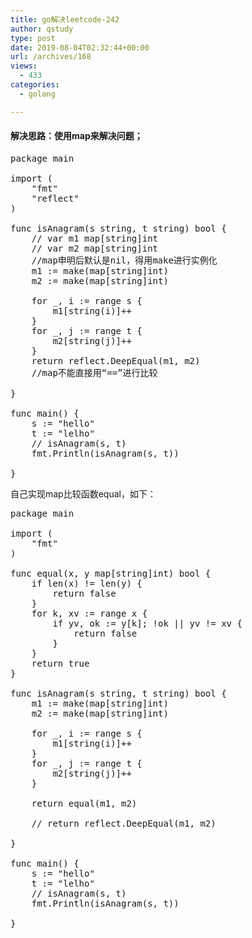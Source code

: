 ```yaml
---
title: go解决leetcode-242
author: qstudy
type: post
date: 2019-08-04T02:32:44+00:00
url: /archives/168
views:
  - 433
categories:
  - golang

---
```

#### 解决思路：使用map来解决问题；

<pre class="lang:go decode:true ">package main

import (
	"fmt"
	"reflect"
)

func isAnagram(s string, t string) bool {
	// var m1 map[string]int
	// var m2 map[string]int
	//map申明后默认是nil，得用make进行实例化
	m1 := make(map[string]int)
	m2 := make(map[string]int)

	for _, i := range s {
		m1[string(i)]++
	}
	for _, j := range t {
		m2[string(j)]++
	}
	return reflect.DeepEqual(m1, m2)
	//map不能直接用“==”进行比较

}

func main() {
	s := "hello"
	t := "lelho"
	// isAnagram(s, t)
	fmt.Println(isAnagram(s, t))

}</pre>

自己实现map比较函数equal，如下：

<pre class="lang:go decode:true ">package main

import (
	"fmt"
)

func equal(x, y map[string]int) bool {
	if len(x) != len(y) {
		return false
	}
	for k, xv := range x {
		if yv, ok := y[k]; !ok || yv != xv {
			return false
		}
	}
	return true
}

func isAnagram(s string, t string) bool {
	m1 := make(map[string]int)
	m2 := make(map[string]int)

	for _, i := range s {
		m1[string(i)]++
	}
	for _, j := range t {
		m2[string(j)]++
	}

	return equal(m1, m2)

	// return reflect.DeepEqual(m1, m2)

}

func main() {
	s := "hello"
	t := "lelho"
	// isAnagram(s, t)
	fmt.Println(isAnagram(s, t))

}
</pre>

&nbsp;